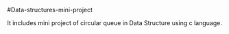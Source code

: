 #Data-structures-mini-project 

It includes mini project of circular queue in Data Structure using c language.
